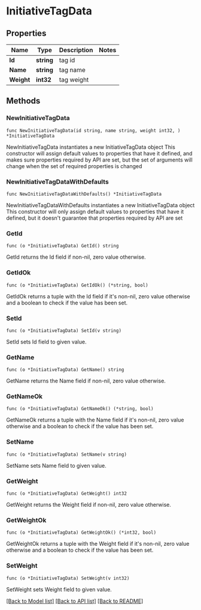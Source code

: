 # InitiativeTagData

## Properties

Name | Type | Description | Notes
------------ | ------------- | ------------- | -------------
**Id** | **string** | tag id | 
**Name** | **string** | tag name | 
**Weight** | **int32** | tag weight | 

## Methods

### NewInitiativeTagData

`func NewInitiativeTagData(id string, name string, weight int32, ) *InitiativeTagData`

NewInitiativeTagData instantiates a new InitiativeTagData object
This constructor will assign default values to properties that have it defined,
and makes sure properties required by API are set, but the set of arguments
will change when the set of required properties is changed

### NewInitiativeTagDataWithDefaults

`func NewInitiativeTagDataWithDefaults() *InitiativeTagData`

NewInitiativeTagDataWithDefaults instantiates a new InitiativeTagData object
This constructor will only assign default values to properties that have it defined,
but it doesn't guarantee that properties required by API are set

### GetId

`func (o *InitiativeTagData) GetId() string`

GetId returns the Id field if non-nil, zero value otherwise.

### GetIdOk

`func (o *InitiativeTagData) GetIdOk() (*string, bool)`

GetIdOk returns a tuple with the Id field if it's non-nil, zero value otherwise
and a boolean to check if the value has been set.

### SetId

`func (o *InitiativeTagData) SetId(v string)`

SetId sets Id field to given value.


### GetName

`func (o *InitiativeTagData) GetName() string`

GetName returns the Name field if non-nil, zero value otherwise.

### GetNameOk

`func (o *InitiativeTagData) GetNameOk() (*string, bool)`

GetNameOk returns a tuple with the Name field if it's non-nil, zero value otherwise
and a boolean to check if the value has been set.

### SetName

`func (o *InitiativeTagData) SetName(v string)`

SetName sets Name field to given value.


### GetWeight

`func (o *InitiativeTagData) GetWeight() int32`

GetWeight returns the Weight field if non-nil, zero value otherwise.

### GetWeightOk

`func (o *InitiativeTagData) GetWeightOk() (*int32, bool)`

GetWeightOk returns a tuple with the Weight field if it's non-nil, zero value otherwise
and a boolean to check if the value has been set.

### SetWeight

`func (o *InitiativeTagData) SetWeight(v int32)`

SetWeight sets Weight field to given value.



[[Back to Model list]](../README.md#documentation-for-models) [[Back to API list]](../README.md#documentation-for-api-endpoints) [[Back to README]](../README.md)


